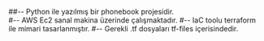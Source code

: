 ##-- Python ile yazılmış bir phonebook projesidir.  
#-- AWS Ec2 sanal makina üzerinde çalışmaktadır.
#-- IaC  toolu terraform ile mimari tasarlanmıştır.
#-- Gerekli .tf dosyaları tf-files içerisindedir.
